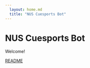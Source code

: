 ```yaml
---
  layout: home.md
  title: "NUS Cuesports Bot"
---
```


# NUS Cuesports Bot
Welcome!

[README](README.md)